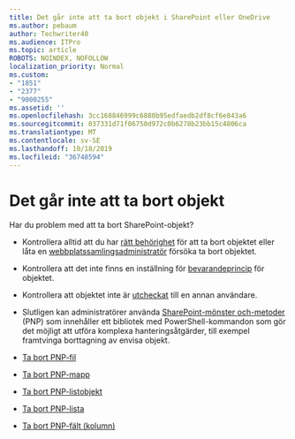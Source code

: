 ```yaml
---
title: Det går inte att ta bort objekt i SharePoint eller OneDrive
ms.author: pebaum
author: Techwriter40
ms.audience: ITPro
ms.topic: article
ROBOTS: NOINDEX, NOFOLLOW
localization_priority: Normal
ms.custom:
- "1851"
- "2377"
- "9000255"
ms.assetid: ''
ms.openlocfilehash: 3cc168846999c6880b95edfaedb2df8cf6e843a6
ms.sourcegitcommit: 037331d71f06750d972c0b6278b23bb15c4806ca
ms.translationtype: MT
ms.contentlocale: sv-SE
ms.lasthandoff: 10/18/2019
ms.locfileid: "36748594"
---
```

# <a name="unable-to-delete-items"></a>Det går inte att ta bort objekt

Har du problem med att ta bort SharePoint-objekt?

- Kontrollera alltid att du har [rätt behörighet](https://docs.microsoft.com/sharepoint/default-sharepoint-groups) för att ta bort objektet eller låta en [webbplatssamlingsadministratör](https://docs.microsoft.com/sharepoint/customize-sharepoint-site-permissions#add-change-or-remove-a-site-collection-administrator) försöka ta bort objektet.

- Kontrollera att det inte finns en inställning för [bevarandeprincip](https://docs.microsoft.com/office365/securitycompliance/retention-policies) för objektet.

- Kontrollera att objektet inte är [utcheckat](https://support.office.com/article/check-out-check-in-or-discard-changes-to-files-in-a-library-7e2c12a9-a874-4393-9511-1378a700f6de) till en annan användare.

- Slutligen kan administratörer använda [SharePoint-mönster och-metoder](https://docs.microsoft.com/powershell/sharepoint/sharepoint-pnp/sharepoint-pnp-cmdlets?view=sharepoint-ps#installation) (PNP) som innehåller ett bibliotek med PowerShell-kommandon som gör det möjligt att utföra komplexa hanteringsåtgärder, till exempel framtvinga borttagning av envisa objekt.
- [Ta bort PNP-fil](https://docs.microsoft.com/powershell/module/sharepoint-pnp/remove-pnpfile?view=sharepoint-ps)
- [Ta bort PNP-mapp](https://docs.microsoft.com/powershell/module/sharepoint-pnp/remove-pnpfolder?view=sharepoint-ps)
- [Ta bort PNP-listobjekt](https://docs.microsoft.com/powershell/module/sharepoint-pnp/remove-pnplistitem?view=sharepoint-ps)
- [Ta bort PNP-lista](https://docs.microsoft.com/powershell/module/sharepoint-pnp/remove-pnplist?view=sharepoint-ps)
- [Ta bort PNP-fält (kolumn)](https://docs.microsoft.com/powershell/module/sharepoint-pnp/remove-pnpfield?view=sharepoint-ps)